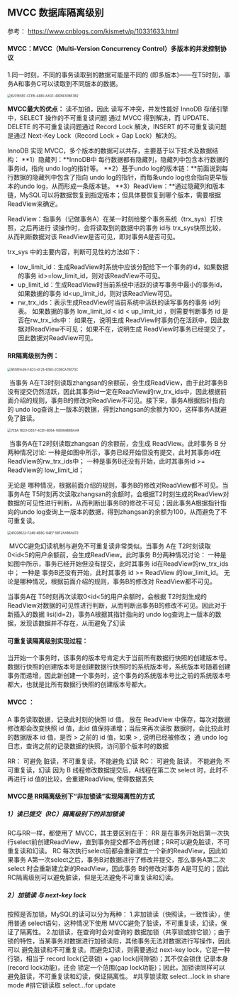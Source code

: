 ## MVCC 数据库隔离级别

参考：   https://www.cnblogs.com/kismetv/p/10331633.html

#### MVCC：MVCC（Multi-Version Concurrency Control）多版本的并发控制协议

1.同一时刻，不同的事务读取到的数据可能是不同的 (即多版本)——在T5时刻，事务A和事务C可以读取到不同版本的数据。

<img src="https://tva1.sinaimg.cn/large/008i3skNly1gurx63fribj60vs0nwgo602.jpg" alt="620165EF-CFEB-4480-AA0F-49D6F836E3B2" style="zoom:50%;" />     



**MVCC最大的优点：** 读不加锁，因此 读写不冲突，并发性能好
InnoDB 存储引擎中，SELECT 操作的不可重复读问题 通过 MVCC 得到解决，而 UPDATE、DELETE 的不可重复读问题通过 Record Lock 解决，INSERT 的不可重复读问题是通过 Next-Key Lock（Record Lock + Gap Lock）解决的。

InnoDB 实现 MVCC，多个版本的数据可以共存，主要基于以下技术及数据结构：
**1）隐藏列：**InnoDB中 每行数据都有隐藏列，隐藏列中包含本行数据的事务id，指向 undo log的指针等。
**2）基于undo log的版本链：**前面说到每行数据的隐藏列中包含了指向 undo log的指针，而每条undo log也会指向更早版本的undo log，从而形成一条版本链。
**3）ReadView：**通过隐藏列和版本链，MySQL可以将数据恢复到指定版本；但具体要恢复到哪个版本，需要根据 ReadView来确定。

ReadView：指事务（记做事务A）在某一时刻给整个事务系统（trx_sys）打快照，之后再进行 读操作时，会将读取到的数据中的事务 id与 trx_sys快照比较，从而判断数据对该 ReadView是否可见，即对事务A是否可见。


trx_sys 中的主要内容，判断可见性的方法如下：
* low_limit_id：生成ReadView时系统中应该分配给下一个事务的id，如果数据的事务 id>=low_limit_id，则对该ReadView不可见。
* up_limit_id：生成ReadView时当前系统中活跃的读写事务中最小的事务id，如果数据的事务 id<up_limit_id，则对该ReadView可见。
* rw_trx_ids：表示生成ReadView时当前系统中活跃的读写事务的事务 id列表。
如果数据的事务 low_limit_id < id < up_limit_id ，则需要判断事务 id 是否在rw_trx_ids中：
如果在，说明生成 ReadView时事务仍在活跃中，因此数据对ReadView不可见；
如果不在，说明生成 ReadView时事务已经提交了，因此数据对ReadView可见。

#### RR隔离级别为例：

<img src="https://tva1.sinaimg.cn/large/008i3skNly1gurx7nmijaj60ug0hsgn702.jpg" alt="955EFA49-F4D3-4F25-B180-2CE6CA78E73C" style="zoom:50%;" />


​		当事务 A在T3时刻读取zhangsan的余额前，会生成ReadView，由于此时事务B没有提交仍然活跃，因此其事务id一定在ReadView的rw_trx_ids中，因此根据前面介绍的规则，事务B的修改对ReadView不可见。接下来，事务A根据指针指向的 undo log查询上一版本的数据，得到zhangsan的余额为100，这样事务A就避免了脏读。

<img src="https://tva1.sinaimg.cn/large/008i3skNly1gurx7jj81uj60ti0mcjti02.jpg" alt="7EBA    16D3-DE67-4CB1-8E64-14B06468BAA9" style="zoom:50%;" />

​		当事务A在T2时刻读取zhangsan 的余额前，会生成 ReadView。此时事务 B 分两种情况讨论:
一种是如图中所示，事务已经开始但没有提交，此时其事务id在ReadView的rw_trx_ids中；
一种是事务B还没有开始，此时其事务id >= ReadView的 low_limit_id；

无论是 哪种情况，根据前面介绍的规则，事务B的修改对ReadView都不可见。当事务A在 T5时刻再次读取zhangsan的余额时，会根据T2时刻生成的ReadView对数据的可见性进行判断，从而判断出事务B的修改不可见；因此事务A根据指针指向的undo log查询上一版本的数据，得到zhangsan的余额为100，从而避免了不可重复读。

<img src="https://tva1.sinaimg.cn/large/008i3skNly1gurx8dda69j60t20swjtp02.jpg" alt="41C08622-F246-4B8C-84E7-58F2AA86A073" style="zoom:50%;" />

​		MVCC避免幻读机制与避免不可重复读非常类似。当事务 A在 T2时刻读取 0<id<5的用户余额前，会生成ReadView。此时事务 B分两种情况讨论：
一种是 如图中所示，事务已经开始但没有提交，此时其事务 id在ReadView的rw_trx_ids中；
一种是 事务B还没有开始，此时其事务 id >= ReadView 的low_limit_id。
无论是哪种情况，根据前面介绍的规则，事务B的修改对 ReadView都不可见。

当事务A在 T5时刻再次读取0<id<5的用户余额时，会根据 T2时刻生成的ReadView对数据的可见性进行判断，从而判断出事务B的修改不可见。因此对于新插入的数据 lisi(id=2)，事务A根据其指针指向的 undo log查询上一版本的数据，发现该数据并不存在，从而避免了幻读



#### 可重复读隔离级别实现过程：

​		当开始一个事务时，该事务的版本号肯定大于当前所有数据行快照的创建版本号。数据行快照的创建版本号是创建数据行快照时的系统版本号，系统版本号随着创建事务而递增，因此新创建一个事务时，这个事务的系统版本号比之前的系统版本号都大，也就是比所有数据行快照的创建版本号都大。

#### MVCC ：

A 事务读取数据，记录此时刻的快照 id 值， 放在 ReadView 中保存，每次对数据修改都会改变快照 id 值，此id 值保持递增；当后来再次读取 数据时，会比较此时的数据版本 id 值，是否 > 之前的 id 值，如果 > , 说明已经被修改；
通 undo log 日志，查询之前的记录数据的快照，访问那个版本时的数据


RR：  可避免 脏读，不可重复读，不能避免 幻读
RC： 可避免  脏读， 不能避免 不可重复读，幻读
因为 B 线程修改数据提交后，A线程在第二次 select 时，此时不再进行 id 值的比较，会重建ReadView, 使得数据丢失



#### MVCC是 RR隔离级别下“非加锁读”实现隔离性的方式

##### 1）读已提交（RC）隔离级别下的非加锁读

RC与RR一样，都使用了 MVCC，其主要区别在于：
RR 是在事务开始后第一次执行select前创建ReadView，直到事务提交都不会再创建；RR可以避免脏读，不可重复读和幻读。
RC 每次执行select前都会重新建立一个新的ReadView，因此如果事务 A第一次select之后，事务B对数据进行了修改并提交，那么事务A第二次select 时会重新建立新的ReadView，因此事务 B的修改对事务 A是可见的；因此RC隔离级别可以避免脏读，但是无法避免不可重复读和幻读。

##### 2）加锁读 与 next-key lock

按照是否加锁，MySQL的读可以分为两种： 
1.非加锁读（快照读，一致性读），使用普通 select语句，这种情况下使用 MVCC避免了脏读，不可重复读，幻读，保证了隔离性。
2.加锁读，在查询时会对查询的 数据加锁（共享锁或排它锁）；由于锁的特性，当某事务对数据进行加锁读后，其他事务无法对数据进行写操作，因此可以 避免脏读和不可重复读。而避免幻读，则需要通过 next-key lock，它是一种行锁，相当于 record lock(记录锁) + gap lock(间隙锁)；其不仅会锁住 记录本身(record lock功能)，还会 锁定一个范围(gap lock功能)；因此，加锁读同样可以避免脏读，不可重复读和幻读，保证隔离性。
#共享锁读取
select...lock in share mode
#排它锁读取
select...for update